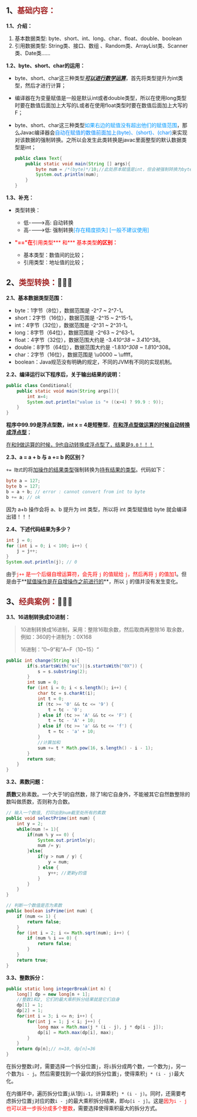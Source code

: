 ## 1、<span style="color:brown">基础内容：</span>

**1.1、介绍：**

1. 基本数据类型:   byte、short、int、long、char、float、double、boolean
2. 引用数据类型:   String类、接口、数组 、Random类、ArrayList类、Scanner类、Date类......

**1.2、byte、short、char的运用：** 

- byte、short、char这三种类型<u>***可以进行数学运算***</u>，首先将类型提升为int类型，然后才进行计算；

- 编译器在为变量赋值是一般是默认int或者double类型，所以在使用long类型时要在数值后面加上大写的L或者在使用float类型时要在数值后面加上大写的F；

- byte、short、char这三种类型<font color="#0099ff">如果右边的赋值没有超出他们的赋值范围</font>，那么Javac编译器会<font color="#0088ff">自动在赋值的数值前面加上(byte)、(short)、(char)</font>来实现对该数据的强制转换。之所以会发生此类转换是javac里面整型的默认数据类型是int；

  ```java
  public class Text{
      public static void main(String [] args){
          byte num = /*(byte)*/10;//此处原本赋值是int，但会被强制转换为byte。
          System.out.println(num);
      }
  }
  ```

**1.3、补充：**

- 类型转换：
  - 低---->高:  自动转换
  - 高---->低:   强制转换<font color="#0099ff">[存在精度损失] [一般不建议使用]</font>

- <span style='color:red'>**"=="在**引用类型*** 和*** 基本类型**的区别：**</span>
  - 基本类型：数值间的比较；
  - 引用类型：地址值的比较；



## 2、<span style="color:brown">类型转换：</span>🚕🚕🚕

**2.1、基本数据类型范围：**

- byte：1字节（8位），数据范围是 -2^7 ~ 2^7-1。
- short：2字节（16位），数据范围是 -2^15 ~ 2^15-1。
- int：4字节（32位），数据范围是 -2^31 ~ 2^31-1。
- long：8字节（64位），数据范围是 -2^63 ~ 2^63-1。
- float：4字节（32位），数据范围大约是 -3.4*10^38 ~ 3.4*10^38。
- double：8字节（64位），数据范围大约是 -1.8*10^308 ~ 1.8*10^308。
- char：2字节（16位），数据范围是 \u0000 ~ \uffff。
- boolean：Java规范没有明确的规定，不同的JVM有不同的实现机制。

**2.2、编译运行以下程序后，关于输出结果的说明：**

```java
public class Conditional{
	public static void main(String args[]){
		int x=4;
		System.out.println("value is "+ ((x>4) ? 99.9 : 9));
	}
}
```

**程序中99.99是浮点型数，int x = 4是短整型**，<u>**在和浮点型做运算的时候自动转换成浮点型**</u>；

<u>在和9做运算的时候，9也自动转换成浮点型了，结果是`9.0`！！！</u>

**2.3、a = a + b 与 a += b 的区别？**

`+= 隐式`的将<u>加操作的结果类型</u>强制转换为<u>持有结果的类型</u>。代码如下：

```java
byte a = 127;
byte b = 127;
b = a + b; // error : cannot convert from int to byte
b += a; // ok
```

因为 a+b 操作会将 a、b 提升为 int 类型，所以将 int 类型赋值给 byte 就会编译出错！！！

**2.4、下述代码结果为多少？**

```java
int j = 0;
for (int i = 0; i < 100; i++) {
    j = j++;
}
System.out.println(j); // 0
```

由于<span style="color:red">`j++` 是一个后缀自增运算符，会先将 `j` 的值赋给 `j`，然后再将 `j` 的值加1</span>。但是由于**<u>赋值操作是在自增操作之前进行的</u>**，所以 `j` 的值并没有发生变化。



## 3、<span style="color:brown">经典案例：</span>🎈🎈🎈

**3.1、16进制转换成10进制：**

> 10进制转换成16进制，采用：整除16取余数，然后取商再整除16 取余数，例如：360的十进制为：0X168
>
> 16进制：”0~9“和”A~F（10~15）“

```java
public int change(String s){
        if(s.startsWith("ox")||s.startsWith("0X")) {
            s = s.substring(2);
        }
        int sum = 0;
        for (int i = 0; i < s.length(); i++) {
            char tc = s.charAt(i);
            int t = 0;
            if (tc >= '0' && tc <= '9') {
                t = tc - '0';
            } else if (tc >= 'A' && tc <= 'F') {
                t = tc - 'A' + 10;
            } else if (tc >= 'a' && tc <= 'f') {
                t = tc - 'a' + 10;
            }
            //计算加和
            sum += t * Math.pow(16, s.length() - i - 1);
        }
        return sum;
    }
}
```

**3.2、素数问题：**

**质数**又称素数。一个大于1的自然数，除了1和它自身外，不能被其它自然数整除的数叫做质数，否则称为合数。

```java
// 输入一个数值, 打印出到num截至处所有的素数
public void selectPrime(int num) {
	int y = 2;
    while(num != 1){
		if(num % y == 0) {
			System.out.println(y);
            num /= y;
        }else{
            if(y > num / y) {
            	y = num;
            } else {
                y++; //更新y的值
            }
        }
	}
}
```

```java
// 判断一个数值是否为素数
public boolean isPrime(int num) {
    if (num <= 1) {
        return false;
    }
    for (int i = 2; i <= Math.sqrt(num); i++) {
        if (num % i == 0) {
            return false;
        }
    }
    return true;
}
```

**3.3、整数拆分：**

```java
public static long integerBreak(int n) {
    long[] dp = new long[n + 1];
    //整数1和2, 它们的最大乘积拆分结果就是它们自身
    dp[1] = 1;
    dp[2] = 1;
    for(int i = 3; i <= n; i++) {
        for(int j = 1; j < i; j++) {
            long max = Math.max(j * (i - j), j * dp[i - j]);
            dp[i] = Math.max(dp[i], max);
        }
    }
    return dp[n];// n=10, dp[n]=36
}
```

​	在拆分整数`i`时，需要选择一个拆分位置`j`，将`i`拆分成两个数，一个数为`j`，另一个数为`i - j`。然后需要找到一个最优的拆分位置`j`，使得乘积`j * (i - j)`最大化。

​	在内循环中，遍历拆分位置`j`从1到`i-1`，计算乘积`j * (i - j)`。同时，还需要考虑拆分位置`j`对应的数`i - j`的最大乘积拆分结果，即`dp[i - j]`。这是<span style="color:red">因为`i - j`也可以进一步拆分成多个整数</span>，需要选择使得乘积最大的拆分方式。

